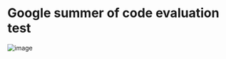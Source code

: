 # Google summer of code evaluation test

![image](https://github.com/user-attachments/assets/249fcbb9-e2b9-4983-b821-74e29aa589a2)


